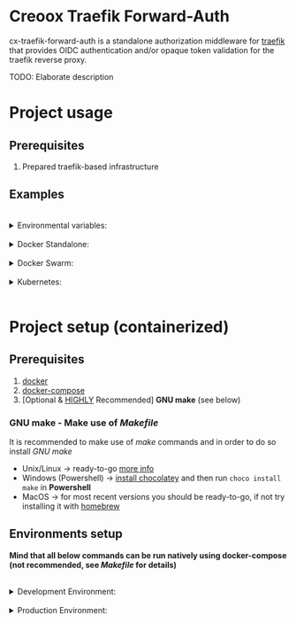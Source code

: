 # Creoox Traefik Forward-Auth

cx-traefik-forward-auth is a standalone authorization middleware for [traefik](https://traefik.io/traefik/) that provides OIDC authentication and/or opaque token validation for the traefik reverse proxy.

TODO: Elaborate description

# Project usage

## Prerequisites

1. Prepared traefik-based infrastructure

## Examples

<br/>

<details>
<summary>Environmental variables:</summary>

```t
## Application settings
APP_NAME=cx-traefik-forward-auth
APP_VERSION=1.0.0
APP_PORT=4181

## Environment settings
HOST_URI=http://localhost
ENVIRONMENT=development<development | production>

## OIDC Provider settings
OIDC_ISSUER_URL=https://dev.accounts.creoox.com/realms/creoox
OIDC_CLIENT_ID=<client-id>
OIDC_CLIENT_SECRET=<client-secret>
OIDC_VERIFICATION_TYPE=<jwt | introspection>

## Middelware behaviour settings
JWT_STRICT_AUDIENCE=false
AUTH_ENDPOINT=/_oauth
LOGIN_WHEN_NO_TOKEN=true
LOGIN_AUTH_FLOW=code
LOGIN_SCOPE=openid email profile
LOGIN_COOKIE_NAME=cx_forward_auth
LOGIN_SESSION_SECRET=<random-value>
```

</details>

<br/>

<details>
<summary>Docker Standalone:</summary>

```yml
traefik:
    image: traefik:latest
    container_name: cx-example-traefik
    restart: unless-stopped
    security_opt:
      - no-new-privileges:true
    networks:
      - cx-example-net
    ports:
      - 80:80
      - 443:443
    volumes:
      - /etc/localtime:/etc/localtime:ro
      # - /var/run/docker.sock:/var/run/docker.sock:ro
      - ./traefik/traefik.toml:/etc/traefik/traefik.toml:ro
      - ./traefik/services.toml:/etc/traefik/services.toml:ro
      - ./traefik/acme.json:/etc/traefik/acme.json
      - ./logs/traefik-access.log:/traefik-access.log
      - ./logs/traefik-service.log:/traefik-service.log
    labels:
      - "traefik.enable=true"
      - "traefik.http.middlewares.traefik-https-redirect.redirectscheme.scheme=https"
      # - "traefik.http.middlewares.traefik-auth.basicauth.users=dummy:$$apr1$$iHNcpXTy$$cSNZ9EJt3fChWLn3s.v2L1"
      
      - "traefik.http.routers.traefik.entrypoints=web"
      - "traefik.http.routers.traefik.rule=Host(`localhost`)"
      - "traefik.http.routers.traefik.middlewares=traefik-https-redirect"

      - "traefik.http.routers.traefik-secure.entrypoints=websecure"
      - "traefik.http.routers.traefik-secure.rule=Host(`localhost`)"
      - "traefik.http.routers.traefik-secure.tls=true"
      - "traefik.http.routers.traefik-secure.tls.certresolver=hypercpq"
      - "traefik.http.routers.traefik-secure.service=api@internal"
      # - "traefik.http.routers.traefik-secure.middlewares=traefik-auth"
      - "traefik.http.routers.traefik-secure.middlewares=traefik-forward-auth"

  # https://doc.traefik.io/traefik/providers/docker/#docker-api-access
  socket-proxy:
      image: tecnativa/docker-socket-proxy
      container_name: cx-example-socket-proxy
      restart: unless-stopped
      volumes:
        - /var/run/docker.sock:/var/run/docker.sock:ro
      environment:
        CONTAINERS: 1
      networks:
        - cx-example-net

  traefik-forward-auth:
    # image: thomseddon/traefik-forward-auth:2
    image: creoox/cx-traefik-forward-auth:1.0.0
    container_name: cx-example-traefik-forward-auth
    env_file:
      - ./cx-traefik-forward-auth.env
    networks:
      - cx-example-net
    labels:
      - "traefik.enable=true"
      - "traefik.docker.network=cx-example-net"
      - "traefik.http.middlewares.traefik-forward-auth.forwardauth.address=http://traefik-forward-auth:4181"
      - "traefik.http.middlewares.traefik-forward-auth.forwardauth.authResponseHeaders=X-Forwarded-User"
      - "traefik.http.services.traefik-forward-auth.loadbalancer.server.port=4181"
```

</details>

<br/>

<details>
<summary>Docker Swarm:</summary>

Not tested -> TODO

</details>

<br/>

<details>
<summary>Kubernetes:</summary>

Not implemented -> TODO

</details>

<br/>

# Project setup (containerized)

## Prerequisites

1. [docker](https://docs.docker.com/get-docker/)
2. [docker-compose](https://docs.docker.com/compose/install/)
3. [Optional & <u>HIGHLY</u> Recommended] **GNU make** (see below)

### GNU make - Make use of _Makefile_

It is recommended to make use of _make_ commands and in order to do so install _GNU make_

- Unix/Linux -> ready-to-go [more info](https://makefiletutorial.com/#running-the-examples)
- Windows (Powershell) -> [install chocolatey](https://chocolatey.org/install) and then run `choco install make` in **Powershell**
- MacOS -> for most recent versions you should be ready-to-go, if not try installing it with [homebrew](https://formulae.brew.sh/formula/make)

## Environments setup

**Mind that all below commands can be run natively using docker-compose (not recommended, see _Makefile_ for details)**

<br/>

<details>
<summary>Development Environment:</summary>

### Prepare development environment

```shell
make build-dev-env
```

### Run development environment

```shell
make run-dev-env
```

### Run unit tests (in separate container)

```shell
make run-unit-tests
```

### Run unit tests with coverage HTML-report (in separate container)

```shell
make run-ut-coverage-html
```

### Run lint check (in separate container)

```shell
make run-lint-check
```

### Shut down and clean development environment

```
make down-dev-env
```

</details>

<br/>

<details>
<summary>Production Environment:</summary>

### Prepare production environment

```shell
make pull-prod-env
```

You may use `make build-prod-env` for environment build, mind that it's meant for **developers only**!

### Run production environment

```shell
make run-prod-env
```

### Shut down and clean production environment

```shell
make down-prod-env
```

</details>
